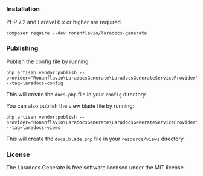 ### Installation

PHP 7.2 and Laravel 6.x or higher are required.

```shell script
composer require --dev ronanflavio/laradocs-generate
```

### Publishing

Publish the config file by running:

```shell script
php artisan vendor:publish --provider="Ronanflavio\LaradocsGenerate\LaradocsGenerateServiceProvider" --tag=laradocs-config
```

This will create the `docs.php` file in your `config` directory.

You can also publish the view blade file by running:

```shell script
php artisan vendor:publish --provider="Ronanflavio\LaradocsGenerate\LaradocsGenerateServiceProvider" --tag=laradocs-views
```

This will create the `docs.blade.php` file in your `resource/views` directory.

### License

The Laradocs Generate is free software licensed under the MIT license.
